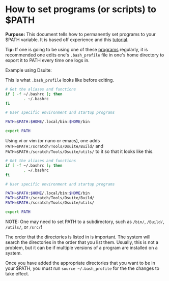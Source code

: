 # How to set programs (or scripts) to $PATH

**Purpose:** This document tells how to permanently set programs to your $PATH variable. It is based off experience and this [tutorial](https://stackabuse.com/how-to-permanently-set-path-in-linux).

**Tip:** If one is going to be using one of these [programs](https://github.com/wjdavis90/Omics_lab_server/blob/main/program_list.md) regularly, it is recommended one edits one's `.bash_profile` file in one's home directory to export it to PATH every time one logs in. 

Example using Dsuite:

This is what `.bash_profile` looks like before editing.

```bash
# Get the aliases and functions
if [ -f ~/.bashrc ]; then
        . ~/.bashrc
fi

# User specific environment and startup programs

PATH=$PATH:$HOME/.local/bin:$HOME/bin

export PATH
```

Using vi or vim (or nano or emacs), one adds `PATH=$PATH:/scratch/Tools/Dsuite/Build/` and `PATH=$PATH:/scratch/Tools/Dsuite/utils/` to it so that it looks like this.

```bash
# Get the aliases and functions
if [ -f ~/.bashrc ]; then
        . ~/.bashrc
fi

# User specific environment and startup programs

PATH=$PATH:$HOME/.local/bin:$HOME/bin
PATH=$PATH:/scratch/Tools/Dsuite/Build/
PATH=$PATH:/scratch/Tools/Dsuite/utils/

export PATH
```

NOTE: One may need to set PATH to a subdirectory, such as `/bin/`, `/Build/`, `/utils/`, or `/src/`!

The order that the directories is listed in is important. The system will search the directories in the order that you list them. Usually, this is not a problem, but it can be if multiple versions of a program are installed on a system.

Once you have added the appropriate directories that you want to be in your $PATH, you must run `source ~/.bash_profile` for the the changes to take effect. 
